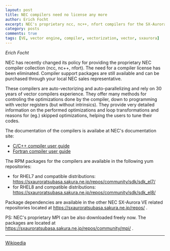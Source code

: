 ```yaml
---
layout: post
title: NEC compilers need no license any more
author: Erich Focht
excerpt: NEC's proprietary ncc, nc++, nfort compilers for the SX-Aurora Tsubasa can now be used without the need for a license.
category: posts
comments: true
tags: [VE, vector engine, compiler, vectorization, vector, sxaurora]
---
```


*Erich Focht*

NEC has recently changed its policy for providing the proprietary NEC
compiler collection (ncc, nc++, nfort). The need for a compiler
license has been eliminated. Compiler support packages are still
available and can be purchased through your local NEC sales
representative.

These compilers are auto-vectorizing and auto-parallelizing and rely
on 30 years of vector compilers experience. They offer many methods
for controling the optimizations done by the compiler, down to
programming with vector registers (but without intrinsics). They
provide very detailed information on the performed optimizations and
loop transformations and reasons for (eg.) skipped optimizations,
helping the users to tune their codes.

The documentation of the compilers is availabe at NEC's documentation site:

* [C/C++ compiler user guide](https://sxauroratsubasa.sakura.ne.jp/documents/sdk/pdfs/g2af01e-C++UsersGuide-032.pdf)
* [Fortran compiler user guide](https://sxauroratsubasa.sakura.ne.jp/documents/sdk/pdfs/g2af02e-FortranUsersGuide-032.pdf)

The RPM packages for the compilers are available in the following yum repositories:

* for RHEL7 and compatible distributions: https://sxauroratsubasa.sakura.ne.jp/repos/community/sdk/sdk_el7/
* for RHEL8 and compatible distributions: https://sxauroratsubasa.sakura.ne.jp/repos/community/sdk/sdk_el8/

Package dependencies are available in the other NEC SX-Aurora VE
related repositories located at
https://sxauroratsubasa.sakura.ne.jp/repos/ .

PS: NEC's proprietary MPI can be also downloaded freely now. The
packages are located at
https://sxauroratsubasa.sakura.ne.jp/repos/community/mpi/ .


---

[Wikipedia](https://en.wikipedia.org/wiki/SX-Aurora_TSUBASA)
